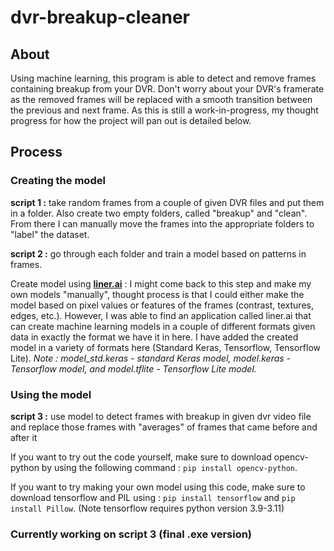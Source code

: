 # dvr-breakup-cleaner

## About

Using machine learning, this program is able to detect and remove frames containing breakup from your DVR. Don't worry about your DVR's framerate as the removed frames will be replaced with a smooth transition between the previous and next frame. As this is still a work-in-progress, my thought progress for how the project will pan out is detailed below.

## Process

### Creating the model

**script 1 :** take random frames from a couple of given DVR files and put them in a folder. Also create two empty folders, called "breakup" and "clean". From there I can manually move the frames into the appropriate folders to "label" the dataset.

**script 2 :** go through each folder and train a model based on patterns in frames.

Create model using [**liner.ai**](https://liner.ai/) : I might come back to this step and make my own models "manually", thought process is that I could either make the model based on pixel values or features of the frames (contrast, textures, edges, etc.). However, I was able to find an application called liner.ai that can create machine learning models in a couple of different formats given data in exactly the format we have it in here. I have added the created model in a variety of formats here (Standard Keras, Tensorflow, Tensorflow Lite). *Note : model_std.keras - standard Keras model, model.keras - Tensorflow model, and model.tflite - Tensorflow Lite model.*

### Using the model

**script 3 :** use model to detect frames with breakup in given dvr video file and replace those frames with "averages" of frames that came before and after it

If you want to try out the code yourself, make sure to download opencv-python by using the following command : `pip install opencv-python`.

If you want to try making your own model using this code, make sure to download tensorflow and PIL using : `pip install tensorflow` and `pip install Pillow`. (Note tensorflow requires python version 3.9-3.11)


### Currently working on script 3 (final .exe version)
